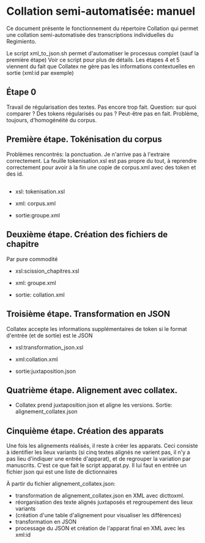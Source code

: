 # Collation semi-automatisée: manuel

Ce document présente le fonctionnement du répertoire Collation qui permet une collation 
semi-automatisée des transcriptions individuelles du Regimiento. 

Le script xml_to_json.sh permet d'automatiser le processus complet (sauf la première étape)
Voir ce script pour plus de détails. 
Les étapes 4 et 5 viennent du fait que Collatex ne gère pas les informations 
contextuelles en sortie (xml:id par exemple) 


## Étape 0

Travail de régularisation des textes. Pas encore trop fait. 
Question: sur quoi comparer ? Des tokens régularisés ou pas ?
Peut-être pas en fait. Problème, toujours, d'homogénéité du corpus.


## Première étape. Tokénisation du corpus


Problèmes rencontrés: la ponctuation. 
Je n'arrive pas à l'extraire correctement.
La feuille tokenisation.xsl est pas propre du tout, à reprendre correctement pour avoir
à la fin une copie de corpus.xml avec des token et des id.
## 

- xsl: tokenisation.xsl

- xml: corpus.xml

- sortie:groupe.xml

## Deuxième étape. Création des fichiers de chapitre

Par pure commodité

- xsl:scission_chapitres.xsl

- xml: groupe.xml

- sortie: collation.xml


## Troisième étape. Transformation en JSON

Collatex accepte les informations supplémentaires de token 
si le format d'entrée (et de sortie) est le JSON

- xsl:transformation_json.xsl

- xml:collation.xml

- sortie:juxtaposition.json

## Quatrième étape. Alignement avec collatex.


- Collatex prend juxtaposition.json et aligne les versions. Sortie: alignement_collatex.json



## Cinquième étape. Création des apparats

Une fois les alignements réalisés, il reste à créer les apparats.
Ceci consiste à identifier les lieux variants (si cinq textes alignés ne varient pas,
il n'y a pas lieu d'indiquer une entrée d'apparat), et de regrouper
la variation par manuscrits.
C'est ce que fait le script apparat.py. 
Il lui faut en entrée un fichier json qui est une liste de dictionnaires


À partir du fichier alignement_collatex.json:
- transformation de alignement_collatex.json en XML avec dicttoxml.
- réorganisation des texte alignés juxtaposés et regroupement des lieux variants
- (création d'une table d'alignement pour visualiser les différences)
- transformation en JSON
- processage du JSON et création de l'apparat final en XML avec les xml:id











